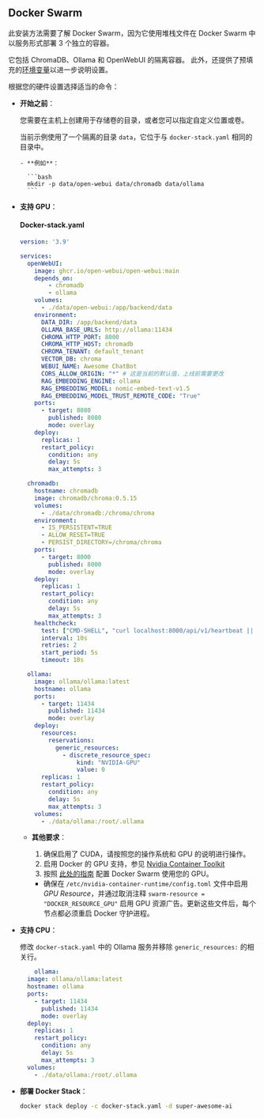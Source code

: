 ## Docker Swarm

此安装方法需要了解 Docker Swarm，因为它使用堆栈文件在 Docker Swarm 中以服务形式部署 3 个独立的容器。

它包括 ChromaDB、Ollama 和 OpenWebUI 的隔离容器。
此外，还提供了预填充的[环境变量](/getting-started/env-configuration)以进一步说明设置。

根据您的硬件设置选择适当的命令：

- **开始之前**：

  您需要在主机上创建用于存储卷的目录，或者您可以指定自定义位置或卷。
  
  当前示例使用了一个隔离的目录 `data`，它位于与 `docker-stack.yaml` 相同的目录中。
  
      - **例如**：
  
        ```bash
        mkdir -p data/open-webui data/chromadb data/ollama
        ```

- **支持 GPU**：

  #### Docker-stack.yaml

    ```yaml
    version: '3.9'

    services:
      openWebUI:
        image: ghcr.io/open-webui/open-webui:main
        depends_on:
            - chromadb
            - ollama
        volumes:
          - ./data/open-webui:/app/backend/data
        environment:
          DATA_DIR: /app/backend/data 
          OLLAMA_BASE_URLS: http://ollama:11434
          CHROMA_HTTP_PORT: 8000
          CHROMA_HTTP_HOST: chromadb
          CHROMA_TENANT: default_tenant
          VECTOR_DB: chroma
          WEBUI_NAME: Awesome ChatBot
          CORS_ALLOW_ORIGIN: "*" # 这是当前的默认值，上线前需要更改
          RAG_EMBEDDING_ENGINE: ollama
          RAG_EMBEDDING_MODEL: nomic-embed-text-v1.5
          RAG_EMBEDDING_MODEL_TRUST_REMOTE_CODE: "True"
        ports:
          - target: 8080
            published: 8080
            mode: overlay
        deploy:
          replicas: 1
          restart_policy:
            condition: any
            delay: 5s
            max_attempts: 3

      chromadb:
        hostname: chromadb
        image: chromadb/chroma:0.5.15
        volumes:
          - ./data/chromadb:/chroma/chroma
        environment:
          - IS_PERSISTENT=TRUE
          - ALLOW_RESET=TRUE
          - PERSIST_DIRECTORY=/chroma/chroma
        ports: 
          - target: 8000
            published: 8000
            mode: overlay
        deploy:
          replicas: 1
          restart_policy:
            condition: any
            delay: 5s
            max_attempts: 3
        healthcheck: 
          test: ["CMD-SHELL", "curl localhost:8000/api/v1/heartbeat || exit 1"]
          interval: 10s
          retries: 2
          start_period: 5s
          timeout: 10s

      ollama:
        image: ollama/ollama:latest
        hostname: ollama
        ports:
          - target: 11434
            published: 11434
            mode: overlay
        deploy:
          resources:
            reservations:
              generic_resources:
                - discrete_resource_spec:
                    kind: "NVIDIA-GPU"
                    value: 0
          replicas: 1
          restart_policy:
            condition: any
            delay: 5s
            max_attempts: 3
        volumes:
          - ./data/ollama:/root/.ollama

    ```

  - **其他要求**：

      1. 确保启用了 CUDA，请按照您的操作系统和 GPU 的说明进行操作。
      2. 启用 Docker 的 GPU 支持，参见 [Nvidia Container Toolkit](https://docs.nvidia.com/datacenter/cloud-native/container-toolkit/latest/install-guide.html "对 Nvidia 网站上的相关内容的引用。")
      3. 按照 [此处的指南](https://gist.github.com/tomlankhorst/33da3c4b9edbde5c83fc1244f010815c#configuring-docker-to-work-with-your-gpus) 配置 Docker Swarm 使用您的 GPU。
    - 确保在 `/etc/nvidia-container-runtime/config.toml` 文件中启用 _GPU Resource_，并通过取消注释 `swarm-resource = "DOCKER_RESOURCE_GPU"` 启用 GPU 资源广告。更新这些文件后，每个节点都必须重启 Docker 守护进程。

- **支持 CPU**：
  
    修改 `docker-stack.yaml` 中的 Ollama 服务并移除 `generic_resources:` 的相关行。

    ```yaml
        ollama:
      image: ollama/ollama:latest
      hostname: ollama
      ports:
        - target: 11434
          published: 11434
          mode: overlay
      deploy:
        replicas: 1
        restart_policy:
          condition: any
          delay: 5s
          max_attempts: 3
      volumes:
        - ./data/ollama:/root/.ollama
    ```

- **部署 Docker Stack**：
  
  ```bash
  docker stack deploy -c docker-stack.yaml -d super-awesome-ai
  ```
